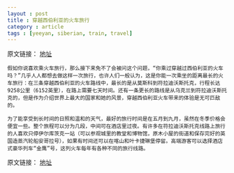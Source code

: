```yaml
---
layout : post
title : 穿越西伯利亚的火车旅行
category : article
tags : [yeeyan, siberian, train, travel]
---
```


原文链接： [地址](http://article.yeeyan.org/view/18312/331497)
	
	假如你说喜欢乘火车旅行，那么接下来免不了会被问这个问题，“你乘过穿越过西伯利亚的火车吗？”几乎人人都想去做这样一次旅行，也许人们一般认为，这是你能一次乘坐的距离最长的火车旅行：在三条穿越西伯利亚的火车路线中，最长的是从莫斯科到符拉迪沃斯托克，行程长达9258公里（6152英里），在路上需要七天时间。还有一条更长的路线是从乌克兰到符拉迪沃斯托克的，但是作为介绍世界上最大的国家和她的风景，穿越西伯利亚火车带来的体验是无可匹敌的。

	为了能享受到长时间的日照和温和的天气，最好的旅行时间是在五月到九月，虽然在冬季价格会便宜一些。整个旅程可以分为几段，中间可在酒店里过夜。有许多在符拉迪沃斯托克线路上旅行的人喜欢只停伊尔库茨克一站（可以参观城里的教堂和博物馆，原木小屋的街道和保存完好的英国造蒸汽轮船安哥拉号），如果有时间还可以在喀山和叶卡捷琳堡停留。高端游客可以选择酒店式豪华列车“金鹰”号，这列火车每年有各种不同的旅行线路。

原文链接： [地址](http://article.yeeyan.org/view/18312/331497)